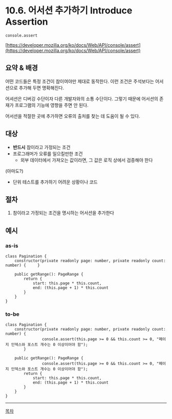 # 10.6. 어서션 추가하기 Introduce Assertion

`console.assert`

[https://developer.mozilla.org/ko/docs/Web/API/console/assert](https://developer.mozilla.org/ko/docs/Web/API/console/assert)

## 요약 & 배경

어떤 코드들은 특정 조건이 참이여야만 제대로 동작한다. 이런 조건은 주석보다는 어서션으로 추가해 두면 명확해진다.

어셔션은 디버깅 수단이자 다른 개발자와의 소통 수단이다. 그렇기 때문에 어서션의 존재가 프로그램의 기능에 영향을 주면 안 된다.

어서션을 적절한 곳에 추가하면 오류의 출처를 찾는 데 도움이 될 수 있다.

## 대상

- **반드시** 참이라고 가정되는 조건
- 프로그래머가 오류를 일으킬만한 조건
    - 외부 데이터에서 가져오는 값이라면, 그 값은 로직 상에서 검증해야 한다

(아마도?)
- 단위 테스트를 추가하기 어려운 상황이나 코드

## 절차

1. 참이라고 가정되는 조건을 명시하는 어서션을 추가한다

## 예시

### as-is

```tsx
class Pagination {
    constructor(private readonly page: number, private readonly count: number) {     }

    public getRange(): PageRange {
        return {
            start: this.page * this.count,
            end: (this.page + 1) * this.count
        }
    }
}
```

### to-be
```tsx
class Pagination {
    constructor(private readonly page: number, private readonly count: number) {     
				console.assert(this.page >= 0 && this.count >= 0, "페이지 인덱스와 포스트 개수는 0 이상이어야 함");
		}

    public getRange(): PageRange {
				console.assert(this.page >= 0 && this.count >= 0, "페이지 인덱스와 포스트 개수는 0 이상이어야 함");
        return {
            start: this.page * this.count,
            end: (this.page + 1) * this.count
        }
    }
}
```

---
[목차](../README.md)
